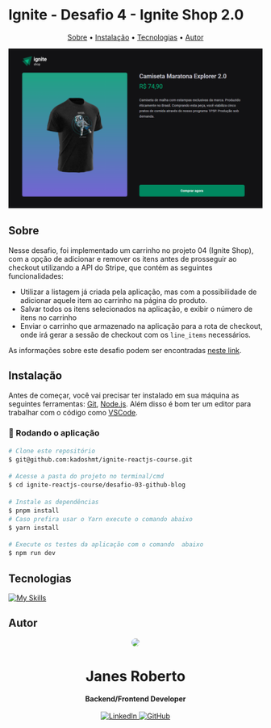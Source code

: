# Ignite - Desafio 4 - Ignite Shop 2.0

<p align="center">
  <a href="#sobre">Sobre</a> •  
  <a href="#instalação">Instalação</a> •
  <a href="#tecnologias">Tecnologias</a> •
  <a href="#autor">Autor</a>  
</p>

<img src="src/assets/screenshot.png" />

## Sobre

Nesse desafio, foi implementado um carrinho no projeto 04 (Ignite Shop), com a opção de adicionar e remover os itens antes de prosseguir ao checkout utilizando a API do Stripe, que contém as seguintes funcionalidades:

- Utilizar a listagem já criada pela aplicação, mas com a possibilidade de adicionar aquele item ao carrinho na página do produto.
- Salvar todos os itens selecionados na aplicação, e exibir o número de itens no carrinho
- Enviar o carrinho que armazenado na aplicação para a rota de checkout, onde irá gerar a sessão de checkout com os ``line_items`` necessários.


 As informações sobre este desafio podem ser encontradas <a href="https://efficient-sloth-d85.notion.site/Desafio-04-Adicionando-features-ao-Ignite-Shop-91e5b2c26c9342f5b1375ba66907d0b7" target="_blank">neste link</a>.

## Instalação

Antes de começar, você vai precisar ter instalado em sua máquina as seguintes ferramentas:
[Git](https://git-scm.com), [Node.js](https://nodejs.org/en/).
Além disso é bom ter um editor para trabalhar com o código como [VSCode](https://code.visualstudio.com/).

### 🎲 Rodando o aplicação

```bash
# Clone este repositório
$ git@github.com:kadoshmt/ignite-reactjs-course.git

# Acesse a pasta do projeto no terminal/cmd
$ cd ignite-reactjs-course/desafio-03-github-blog

# Instale as dependências
$ pnpm install
# Caso prefira usar o Yarn execute o comando abaixo
$ yarn install

# Execute os testes da aplicação com o comando  abaixo
$ npm run dev
```

## Tecnologias

[![My Skills](https://skillicons.dev/icons?i=nextjs,react,ts&perline=10&theme=dark)](https://skillicons.dev)

## Autor

<div align="center">
<img src="https://avatars.githubusercontent.com/u/989544?v=4" width="128" style="border-radius: 50%;"/>
<h1>Janes Roberto</h1>
<strong>Backend/Frontend Developer</strong>
<br/>
<br/>

<a href="https://www.linkedin.com/in/janes-roberto-da-costa/" target="_blank">
<img alt="LinkedIn" src="https://img.shields.io/badge/linkedin-%230077B5.svg?style=for-the-badge&logo=linkedin&logoColor=white"/>
</a>

<a href="https://github.com/kadoshmt" target="_blank">
<img alt="GitHub" src="https://img.shields.io/badge/github-%23121011.svg?style=for-the-badge&logo=github&logoColor=white"/>
</a>
<br/>
<br/>
</div>